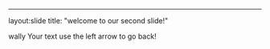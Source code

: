 ---
layout:slide
title: "welcome to our second slide!"

wally
Your text
use the left arrow to go back!
